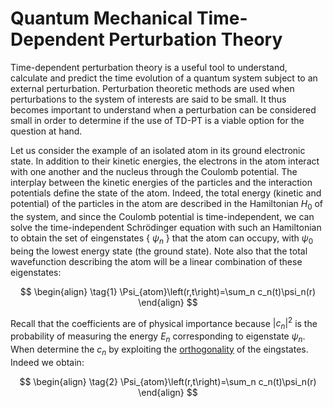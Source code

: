 # Quantum Mechanical Time-Dependent Perturbation Theory

Time-dependent perturbation theory is a useful tool to understand, calculate and predict the time evolution of a quantum system
subject to an external perturbation. Perturbation theoretic methods are used when perturbations to the system of interests are said to be small.
It thus becomes important to understand when a perturbation can be considered small in order to determine if the use of TD-PT is a viable option 
for the question at hand.  

Let us consider the example of an isolated atom in its ground electronic state. In addition to their kinetic energies, the electrons in the atom
interact with one another and the nucleus through the Coulomb potential. The interplay between the kinetic energies of the particles and the interaction
potentials define the state of the atom. Indeed, the total energy (kinetic and potential) of the particles in the atom are described in 
the Hamiltonian $H_0$ of the system, and since the Coulomb potential is time-independent, we can solve the time-independent Schrödinger equation
with such an Hamiltonian to obtain the set of eingenstates \{ $\psi_n$ \} that the atom
can occupy, with $\psi_0$ being the lowest energy state (the ground state). Note also that the total wavefunction describing the atom will be a
linear combination of these eigenstates: 

$$
\begin{align}
\tag{1}
\Psi_{atom}\left(r,t\right)=\sum_n c_n(t)\psi_n(r)
\end{align}
$$

Recall that the coefficients are of physical importance
because $|c_n|^2$ is the probability of measuring the energy $E_n$ corresponding to eigenstate $\psi_n$. When determine the $c_n$ by 
exploiting the [orthogonality](projects/Miscellaneous/ZPE.md/#Calculating-Expectaction-Value-of-Operators-and-Variance) of the eingstates. Indeed we obtain:

$$
\begin{align}
\tag{2}
\Psi_{atom}\left(r,t\right)=\sum_n c_n(t)\psi_n(r)
\end{align}
$$
